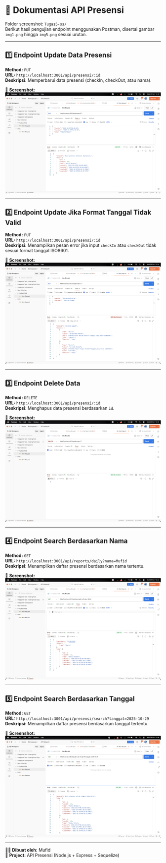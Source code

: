 # 📘 Dokumentasi API Presensi

Folder screenshot: `Tugas5-ss/`  
Berikut hasil pengujian endpoint menggunakan Postman, disertai gambar `img1.png` hingga `img5.png` sesuai urutan.

---

## 1️⃣ Endpoint Update Data Presensi  
**Method:** `PUT`  
**URL:** `http://localhost:3001/api/presensi/:id`  
**Deskripsi:** Memperbarui data presensi (checkIn, checkOut, atau nama).  

📸 **Screenshot:**  
![Update Data Presensi](Tugas5-SS/img1.png)

---

## 2️⃣ Endpoint Update Jika Format Tanggal Tidak Valid  
**Method:** `PUT`  
**URL:** `http://localhost:3001/api/presensi/:id`  
**Deskripsi:** Menampilkan pesan error jika input `checkIn` atau `checkOut` tidak sesuai format tanggal ISO8601.  

📸 **Screenshot:**  
![Update Format Tanggal Tidak Valid](Tugas5-SS/img2.png)

---

## 3️⃣ Endpoint Delete Data  
**Method:** `DELETE`  
**URL:** `http://localhost:3001/api/presensi/:id`  
**Deskripsi:** Menghapus data presensi berdasarkan `id`.  

📸 **Screenshot:**  
![Delete Data Presensi](Tugas5-SS/img3.png)

---

## 4️⃣ Endpoint Search Berdasarkan Nama  
**Method:** `GET`  
**URL:** `http://localhost:3001/api/reports/daily?nama=Mufid`  
**Deskripsi:** Menampilkan daftar presensi berdasarkan nama tertentu.  

📸 **Screenshot:**  
![Search Berdasarkan Nama](Tugas5-SS/img4.png)

---

## 5️⃣ Endpoint Search Berdasarkan Tanggal  
**Method:** `GET`  
**URL:** `http://localhost:3001/api/presensi/search?tanggal=2025-10-29`  
**Deskripsi:** Menampilkan daftar presensi berdasarkan tanggal tertentu.  

📸 **Screenshot:**  
![Search Berdasarkan Tanggal](Tugas5-SS/img5.png)

---

🧑‍💻 **Dibuat oleh:** Mufid  
📂 **Project:** API Presensi (Node.js + Express + Sequelize)
